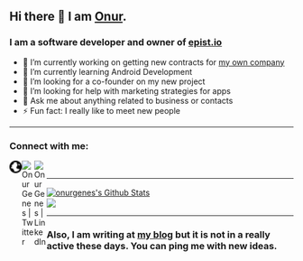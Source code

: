 ## Hi there 👋 I am [Onur][personalwebsite].
### I am a software developer and owner of [epist.io][website]

- 🔭 I’m currently working on getting new contracts for [my own company][website]
- 🌱 I’m currently learning Android Development
- 👯 I’m looking for a co-founder on my new project
- 🤔 I’m looking for help with marketing strategies for apps
- 💬 Ask me about anything related to business or contacts
- ⚡ Fun fact: I really like to meet new people

---

### Connect with me:

[<img align="left" alt="Onur Genes" width="22px" src="https://raw.githubusercontent.com/iconic/open-iconic/master/svg/globe.svg" />][personalwebsite]
[<img align="left" alt="Onur Genes | Twitter" width="22px" src="https://cdn.jsdelivr.net/npm/simple-icons@v3/icons/twitter.svg" />][twitter]
[<img align="left" alt="Onur Genes | LinkedIn" width="22px" src="https://cdn.jsdelivr.net/npm/simple-icons@v3/icons/linkedin.svg" />][linkedin]
</br>

---

<a href="https://github.com/onurgenes">
<img align="center" alt="onurgenes's Github Stats" src="https://github-readme-stats.codestackr.vercel.app/api?username=onurgenes&show_icons=true&hide_border=true&count_private=true&include_all_commits=true" /></a>

</br>

<a href="https://github.com/onurgenes">
  <img align="center" src="https://github-readme-stats.anuraghazra1.vercel.app/api/top-langs/?username=onurgenes&layout=compact" />
</a>

---

### Also, I am writing at [my blog][blog] but it is not in a really active these days. You can ping me with new ideas.

[website]: https://epist.io
[personalwebsite]: https://onurgenes.com
[twitter]: https://twitter.com/onurgenes
[linkedin]: https://www.linkedin.com/in/onurgenes/
[blog]: https://devgenes.com
